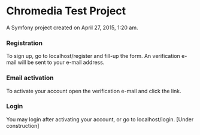 Chromedia Test Project
===========

A Symfony project created on April 27, 2015, 1:20 am.

### Registration

To sign up, go to localhost/register and fill-up the form. An verification e-mail will be sent to your e-mail address.

### Email activation

To activate your account open the verification e-mail and click the link.

### Login

You may login after activating your account, or go to localhost/login. [Under construction]
